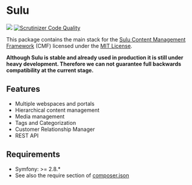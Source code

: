 # Sulu

[![](https://travis-ci.org/sulu/sulu.png?branch=develop)](https://travis-ci.org/sulu/sulu)
[![Scrutinizer Code Quality](https://scrutinizer-ci.com/g/sulu/sulu/badges/quality-score.png?b=develop)](https://scrutinizer-ci.com/g/sulu/sulu/?branch=develop)

This package contains the main stack for the
[Sulu Content Management Framework](https://github.com/sulu/sulu-minimal) (CMF) licensed under the [MIT License](LICENSE).

**Although Sulu is stable and already used in production it is still under
heavy development. Therefore we can not guarantee full backwards compatibility
at the current stage.**

## Features

* Multiple webspaces and portals
* Hierarchical content management
* Media management
* Tags and Categorization
* Customer Relationship Manager
* REST API

## Requirements

* Symfony: >= 2.8.*
* See also the require section of [composer.json](https://github.com/sulu/sulu/blob/develop/composer.json)

